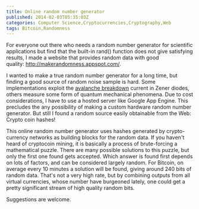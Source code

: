```yaml
---
title: Online random number generator
published: 2014-02-03T05:35:03Z
categories: Computer Science,Cryptocurrencies,Cryptography,Web
tags: Bitcoin,Randomness
---
```


For everyone out there who needs a random number generator for scientific applications but find that the built-in rand() function does not give satisfying results, I made a website that provides random data with good quality: <a title="Link" href="http://makerandomness.appspot.com/" target="_blank">http://makerandomness.appspot.com/</a>.

I wanted to make a true random number generator for a long time, but finding a good source of random noise sample is hard. Some implementations exploit the <a title="Avalanche breakdown" href="http://en.wikipedia.org/wiki/Avalanche_breakdown">avalanche breakdown</a> current in Zener diodes, others measure some form of quantum mechanical phenomena. Due to cost considerations, I have to use a hosted server like Google App Engine. This precludes the any possibility of making a custom hardware random number generator. But still I found a random source easily obtainable from the Web: <!--more-->Crypto coin hashes!

This online random number generator uses hashes generated by crypto-currency networks as building blocks for the random data. If you haven't heard of cryptocoin mining, it is basically a process of brute-forcing a mathematical puzzle. There are many possible solutions to this puzzle, but only the first one found gets accepted. Which answer is found first depends on lots of factors, and can be considered largely random. For Bitcoin, on average every 10 minutes a solution will be found, giving around 240 bits of random data. That's not a very high rate, but by combining outputs from all virtual currencies, whose number have burgeoned lately, one could get a pretty significant stream of high quality random bits.

Suggestions are welcome.

